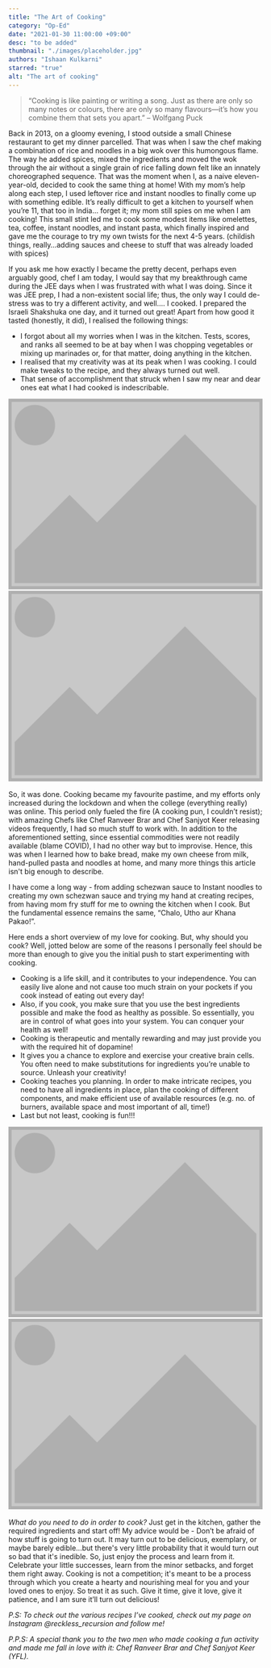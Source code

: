 ```yaml
---
title: "The Art of Cooking"
category: "Op-Ed"
date: "2021-01-30 11:00:00 +09:00"
desc: "to be added"
thumbnail: "./images/placeholder.jpg"
authors: "Ishaan Kulkarni"
starred: "true" 
alt: "The art of cooking"
---
```

>“Cooking is like painting or writing a song. Just as there are only so many notes or colours, there are only so many flavours—it’s how you combine them that sets you apart.”
– Wolfgang Puck

Back in 2013, on a gloomy evening, I stood outside a small Chinese restaurant to get my dinner parcelled. That was when I saw the chef making a combination of rice and noodles in a big wok over this humongous flame. The way he added spices, mixed the ingredients and moved the wok through the air without a single grain of rice falling down felt like an innately choreographed sequence. That was the moment when I, as a naive eleven-year-old, decided to cook the same thing at home! With my mom’s help along each step, I used leftover rice and instant noodles to finally come up with something edible. It’s really difficult to get a kitchen to yourself when you’re 11, that too in India… forget it; my mom still spies on me when I am cooking! This small stint led me to cook some modest items like omelettes, tea, coffee, instant noodles, and instant pasta, which finally inspired and gave me the courage to try my own twists for the next 4-5 years. (childish things, really…adding sauces and cheese to stuff that was already loaded with spices) 

If you ask me how exactly I became the pretty decent, perhaps even arguably good, chef I am today, I would say that my breakthrough came during the JEE days when I was frustrated with what I was doing. Since it was JEE prep, I had a non-existent social life; thus, the only way I could de-stress was to try a different activity, and well…. I cooked. I prepared the Israeli Shakshuka one day, and it turned out great! Apart from how good it tasted (honestly, it did), I realised the following things:

- I forgot about all my worries when I was in the kitchen. Tests, scores, and ranks all seemed to be at bay when I was chopping vegetables or mixing up marinades or, for that matter, doing anything in the kitchen.       
- I realised that my creativity was at its peak when I was cooking. I could make tweaks to the recipe, and they always turned out well.                 
- That sense of accomplishment that struck when I saw my near and dear ones eat what I had cooked is indescribable.  

![img](./images/placeholder.jpg)      
![img](./images/placeholder.jpg)            

So, it was done. Cooking became my favourite pastime, and my efforts only increased during the lockdown and when the college (everything really) was online. This period only fueled the fire (A cooking pun, I couldn’t resist); with amazing Chefs like Chef Ranveer Brar and Chef Sanjyot Keer releasing videos frequently, I had so much stuff to work with. In addition to the aforementioned setting, since essential commodities were not readily available (blame COVID), I had no other way but to improvise. Hence, this was when I learned how to bake bread, make my own cheese from milk, hand-pulled pasta and noodles at home, and many more things this article isn't big enough to describe.            

I have come a long way - from adding schezwan sauce to Instant noodles to creating my own schezwan sauce and trying my hand at creating recipes, from having mom fry stuff for me to owning the kitchen when I cook. But the fundamental essence remains the same, “Chalo, Utho aur Khana Pakao!”. 

Here ends a short overview of my love for cooking. But, why should you cook? Well, jotted below are some of the reasons I personally feel should be more than enough to give you the initial push to start experimenting with cooking. 

- Cooking is a life skill, and it contributes to your independence. You can easily live alone and not cause too much strain on your pockets if you cook instead of eating out every day!           
- Also, if you cook, you make sure that you use the best ingredients possible and make the food as healthy as possible. So essentially, you are in control of what goes into your system. You can conquer your health as well!
- Cooking is therapeutic and mentally rewarding and may just provide you with the required hit of dopamine!
- It gives you a chance to explore and exercise your creative brain cells. You often need to make substitutions for ingredients you’re unable to source. Unleash your creativity!
- Cooking teaches you planning. In order to make intricate recipes, you need to have all ingredients in place, plan the cooking of different components, and make efficient use of available resources (e.g. no. of burners, available space and most important of all, time!)
- Last but not least, cooking is fun!!!

![img](./images/placeholder.jpg)      
![img](./images/placeholder.jpg) 

*What do you need to do in order to cook?*
Just get in the kitchen, gather the required ingredients and start off! My advice would be - Don’t be afraid of how stuff is going to turn out. It may turn out to be delicious, exemplary, or maybe barely edible...but there's very little probability that it would turn out so bad that it's inedible. So, just enjoy the process and learn from it. Celebrate your little successes, learn from the minor setbacks, and forget them right away. Cooking is not a competition; it's meant to be a process through which you create a hearty and nourishing meal for you and your loved ones to enjoy. So treat it as such. Give it time, give it love, give it patience, and I am sure it’ll turn out delicious!


*P.S: To check out the various recipes I’ve cooked, check out my page on Instagram @reckless_recursion and follow me!*

*P.P.S: A special thank you to the two men who made cooking a fun activity and made me fall in love with it: Chef Ranveer Brar and Chef Sanjyot Keer (YFL).*

